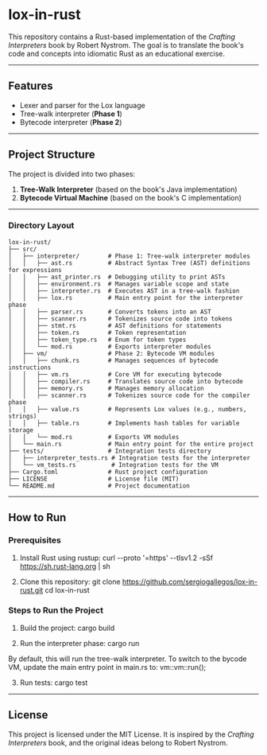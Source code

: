 # lox-in-rust

This repository contains a Rust-based implementation of the *Crafting Interpreters* book by Robert Nystrom. The goal is to translate the book's code and concepts into idiomatic Rust as an educational exercise.

---

## Features
- Lexer and parser for the Lox language
- Tree-walk interpreter (**Phase 1**)
- Bytecode interpreter (**Phase 2**)

---

## Project Structure

The project is divided into two phases:
1. **Tree-Walk Interpreter** (based on the book's Java implementation)
2. **Bytecode Virtual Machine** (based on the book's C implementation)

---

### Directory Layout
```plaintext
lox-in-rust/
├── src/
│   ├── interpreter/        # Phase 1: Tree-walk interpreter modules
│   │   ├── ast.rs          # Abstract Syntax Tree (AST) definitions for expressions
│   │   ├── ast_printer.rs  # Debugging utility to print ASTs
│   │   ├── environment.rs  # Manages variable scope and state
│   │   ├── interpreter.rs  # Executes AST in a tree-walk fashion
│   │   ├── lox.rs          # Main entry point for the interpreter phase
│   │   ├── parser.rs       # Converts tokens into an AST
│   │   ├── scanner.rs      # Tokenizes source code into tokens
│   │   ├── stmt.rs         # AST definitions for statements
│   │   ├── token.rs        # Token representation
│   │   ├── token_type.rs   # Enum for token types
│   │   └── mod.rs          # Exports interpreter modules
│   ├── vm/                 # Phase 2: Bytecode VM modules
│   │   ├── chunk.rs        # Manages sequences of bytecode instructions
│   │   ├── vm.rs           # Core VM for executing bytecode
│   │   ├── compiler.rs     # Translates source code into bytecode
│   │   ├── memory.rs       # Manages memory allocation
│   │   ├── scanner.rs      # Tokenizes source code for the compiler phase
│   │   ├── value.rs        # Represents Lox values (e.g., numbers, strings)
│   │   ├── table.rs        # Implements hash tables for variable storage
│   │   └── mod.rs          # Exports VM modules
│   └── main.rs             # Main entry point for the entire project
├── tests/                  # Integration tests directory
│   ├── interpreter_tests.rs # Integration tests for the interpreter
│   └── vm_tests.rs          # Integration tests for the VM
├── Cargo.toml              # Rust project configuration
├── LICENSE                 # License file (MIT)
└── README.md               # Project documentation
```

---

## How to Run

### Prerequisites

1. Install Rust using rustup:
curl --proto '=https' --tlsv1.2 -sSf https://sh.rust-lang.org | sh

2. Clone this repository:
git clone https://github.com/sergiogallegos/lox-in-rust.git
cd lox-in-rust

### Steps to Run the Project

1. Build the project:
cargo build

2. Run the interpreter phase:
cargo run

By default, this will run the tree-walk interpreter. To switch to the bycode VM, update the main entry point in main.rs to:
vm::vm::run();

3. Run tests:
cargo test

---

## License
This project is licensed under the MIT License. It is inspired by the *Crafting Interpreters* book, and the original ideas belong to Robert Nystrom.
